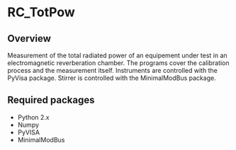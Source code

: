 RC_TotPow
=========

Overview
--------
Measurement of the total radiated power of an equipement under test in an electromagnetic reverberation chamber.  The programs cover the calibration process and the measurement itself. Instruments are controlled with the PyVisa package. Stirrer is controlled with the MinimalModBus package.


Required packages
-----------------
* Python 2.x
* Numpy
* PyVISA
* MinimalModBus
